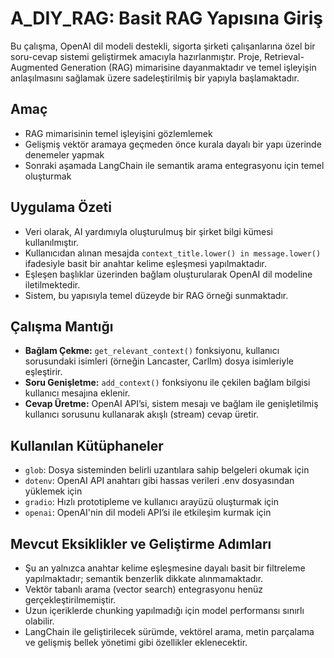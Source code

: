 # A_DIY_RAG: Basit RAG Yapısına Giriş

Bu çalışma, OpenAI dil modeli destekli, sigorta şirketi çalışanlarına özel bir soru-cevap sistemi geliştirmek amacıyla hazırlanmıştır. Proje, Retrieval-Augmented Generation (RAG) mimarisine dayanmaktadır ve temel işleyişin anlaşılmasını sağlamak üzere sadeleştirilmiş bir yapıyla başlamaktadır.

## Amaç

- RAG mimarisinin temel işleyişini gözlemlemek  
- Gelişmiş vektör aramaya geçmeden önce kurala dayalı bir yapı üzerinde denemeler yapmak  
- Sonraki aşamada LangChain ile semantik arama entegrasyonu için temel oluşturmak  

## Uygulama Özeti

- Veri olarak, AI yardımıyla oluşturulmuş bir şirket bilgi kümesi kullanılmıştır.  
- Kullanıcıdan alınan mesajda `context_title.lower() in message.lower()` ifadesiyle basit bir anahtar kelime eşleşmesi yapılmaktadır.  
- Eşleşen başlıklar üzerinden bağlam oluşturularak OpenAI dil modeline iletilmektedir.  
- Sistem, bu yapısıyla temel düzeyde bir RAG örneği sunmaktadır.  

## Çalışma Mantığı

- **Bağlam Çekme:** `get_relevant_context()` fonksiyonu, kullanıcı sorusundaki isimleri (örneğin Lancaster, Carllm) dosya isimleriyle eşleştirir.  
- **Soru Genişletme:** `add_context()` fonksiyonu ile çekilen bağlam bilgisi kullanıcı mesajına eklenir.  
- **Cevap Üretme:** OpenAI API’si, sistem mesajı ve bağlam ile genişletilmiş kullanıcı sorusunu kullanarak akışlı (stream) cevap üretir.  

## Kullanılan Kütüphaneler

- `glob`: Dosya sisteminden belirli uzantılara sahip belgeleri okumak için  
- `dotenv`: OpenAI API anahtarı gibi hassas verileri .env dosyasından yüklemek için  
- `gradio`: Hızlı prototipleme ve kullanıcı arayüzü oluşturmak için  
- `openai`: OpenAI'nin dil modeli API’si ile etkileşim kurmak için  

## Mevcut Eksiklikler ve Geliştirme Adımları

- Şu an yalnızca anahtar kelime eşleşmesine dayalı basit bir filtreleme yapılmaktadır; semantik benzerlik dikkate alınmamaktadır.  
- Vektör tabanlı arama (vector search) entegrasyonu henüz gerçekleştirilmemiştir.  
- Uzun içeriklerde chunking yapılmadığı için model performansı sınırlı olabilir.  
- LangChain ile geliştirilecek sürümde, vektörel arama, metin parçalama ve gelişmiş bellek yönetimi gibi özellikler eklenecektir.

